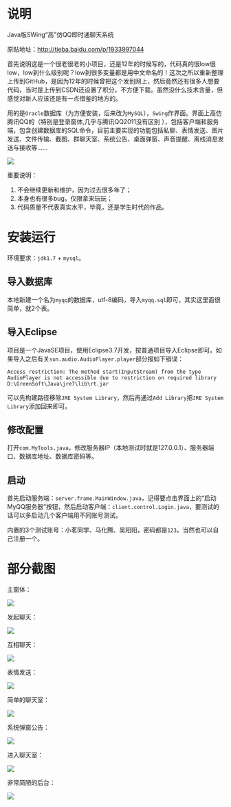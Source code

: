 ﻿# 说明

Java版SWing“高”仿QQ即时通聊天系统

原贴地址：http://tieba.baidu.com/p/1933997044

首先说明这是一个很老很老的小项目，还是12年的时候写的，代码真的很low很low，low到什么级别呢？low到很多变量都是用中文命名的！这次之所以重新整理上传到GitHub，是因为12年的时候曾把这个发到网上，然后竟然还有很多人想要代码，当时是上传到CSDN还设置了积分，不方便下载。虽然没什么技术含量，但感觉对新人应该还是有一点借鉴的地方的。

用的是`Oracle`数据库（为方便安装，后来改为`MySQL`），`Swing`作界面。界面上高仿腾讯QQ的（特别是登录窗体,几乎与腾讯QQ2011没有区别 ），包括客户端和服务端，包含创建数据库的SQL命令，目前主要实现的功能包括私聊、表情发送、图片发送、文件传输、截图、群聊天室、系统公告、桌面弹窗、声音提醒、离线消息发送与接收等……

![](capture/00.jpg)

重要说明：

1. 不会继续更新和维护，因为过去很多年了；
2. 本身也有很多bug，仅限拿来玩玩；
3. 代码质量不代表真实水平，毕竟，还是学生时代的作品。

# 安装运行

环境要求：`jdk1.7` + `mysql`。

## 导入数据库

本地新建一个名为`myqq`的数据库，utf-8编码，导入`myqq.sql`即可，其实这里面很简单，就2个表。

## 导入Eclipse

项目是一个JavaSE项目，使用Eclipse3.7开发，按普通项目导入Eclipse即可。如果导入之后有关`sun.audio.AudioPlayer.player`部分报如下错误：

	Access restriction: The method start(InputStream) from the type AudioPlayer is not accessible due to restriction on required library D:\GreenSoft\Java\jre7\lib\rt.jar

可以先构建路径移除`JRE System Library`，然后再通过`Add Library`把`JRE System Library`添加回来即可。

## 修改配置

打开`com.MyTools.java`，修改服务器IP（本地测试时就是127.0.0.1）、服务器端口、数据库地址、数据库密码等。

## 启动

首先启动服务端：`server.frame.MainWindow.java`，记得要点击界面上的“启动MyQQ服务器”按钮，然后启动客户端：`client.control.Login.java`，要测试的话可以多启动几个客户端用不同账号测试。

内置的3个测试账号：小茗同学、马化腾、吴阳阳，密码都是`123`。当然也可以自己注册一个。

# 部分截图

主窗体：

![](capture/02.jpg)

发起聊天：

![](capture/03.jpg)

互相聊天：

![](capture/04.jpg)

表情发送：

![](capture/05.jpg)

简单的聊天室：

![](capture/06.jpg)

系统弹窗公告：

![](capture/07.jpg)

进入聊天室：

![](capture/08.jpg)

非常简陋的后台：

![](capture/09.jpg)
